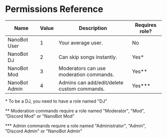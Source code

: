 # Permissions Reference

| Name          | Value | Description                                 | Requires role? |
| ------------- | ----- | ------------------------------------------- | -------------- |
| NanoBot User  | 1     | Your average user.                          | No             |
| NanoBot DJ    | 2     | Can skip songs instantly.                   | Yes\*          |
| NanoBot Mod   | 3     | Moderators can use moderation commands.     | Yes\*\*        |
| NanoBot Admin | 4     | Admins can add/edit/delete custom commands. | Yes\*\*\*      |

\* To be a DJ, you need to have a role named "DJ"

\*\* Moderation commands require a role named "Moderator", "Mod", "Discord Mod" or "NanoBot Mod"

\*\*\* Admin commands require a role named "Administrator", "Admin", "Discord Admin" or "NanoBot Admin"
